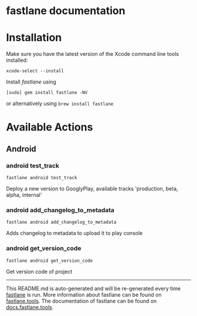 fastlane documentation
================
# Installation

Make sure you have the latest version of the Xcode command line tools installed:

```
xcode-select --install
```

Install _fastlane_ using
```
[sudo] gem install fastlane -NV
```
or alternatively using `brew install fastlane`

# Available Actions
## Android
### android test_track
```
fastlane android test_track
```
Deploy a new version to GooglyPlay,  available tracks 'production, beta, alpha, internal'
### android add_changelog_to_metadata
```
fastlane android add_changelog_to_metadata
```
Adds changelog to metadata to upload it to play console
### android get_version_code
```
fastlane android get_version_code
```
Get version code of project

----

This README.md is auto-generated and will be re-generated every time [fastlane](https://fastlane.tools) is run.
More information about fastlane can be found on [fastlane.tools](https://fastlane.tools).
The documentation of fastlane can be found on [docs.fastlane.tools](https://docs.fastlane.tools).
